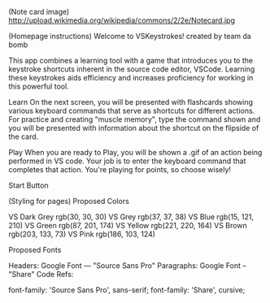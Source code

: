 (Note card image)
http://upload.wikimedia.org/wikipedia/commons/2/2e/Notecard.jpg 

(Homepage instructions)
Welcome to VSKeystrokes!
created by team da bomb

This app combines a learning tool with a game that introduces you to the keystroke shortcuts inherent in the source code editor, VSCode. Learning these keystrokes aids efficiency and increases proficiency for working in this powerful tool.

Learn
On the next screen, you will be presented with flashcards showing various keyboard commands that serve as shortcuts for different actions. For practice and creating "muscle memory", type the command shown and you will be presented with information about the shortcut on the flipside of the card. 

Play
When you are ready to Play, you will be shown a .gif of an action being performed in VS code. Your job is to enter the keyboard command that completes that action. You're playing for points, so choose wisely!

Start Button


(Styling for pages)
Proposed Colors 

VS Dark Grey rgb(30, 30, 30)
VS Grey rgb(37, 37, 38)
VS Blue rgb(15, 121, 210)
VS Green rgb(87, 201, 174)
VS Yellow rgb(221, 220, 164)
VS Brown rgb(203, 133, 73)
VS Pink rgb(186, 103, 124)

Proposed Fonts

Headers: Google Font — "Source Sans Pro"
Paragraphs: Google Font – "Share"
Code Refs:
<link href="https://fonts.googleapis.com/css?family=Share|Source+Sans+Pro" rel="stylesheet">
font-family: 'Source Sans Pro', sans-serif;
font-family: 'Share', cursive;

<!-- //target individual "<" in .html for styling.
//add hyperlinks. -->